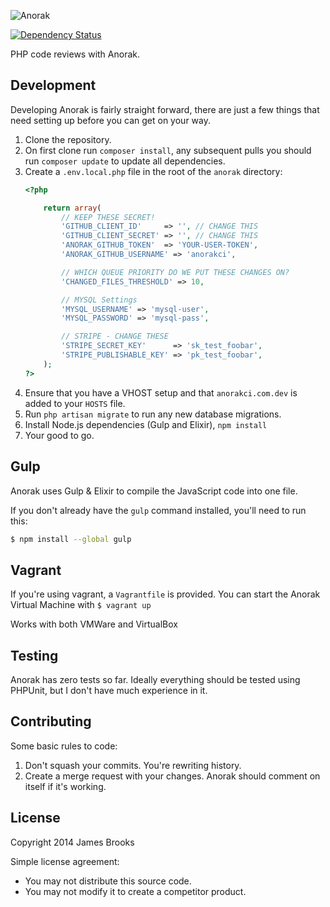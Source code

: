 ![Anorak](http://anorakci.com/images/AnorakFull.png)

[![Dependency Status](https://www.versioneye.com/user/projects/54213d0b3a1a2c496b000286/badge.svg?style=flat)](https://www.versioneye.com/user/projects/54213d0b3a1a2c496b000286)

PHP code reviews with Anorak.

## Development
Developing Anorak is fairly straight forward, there are just a few things that need setting up before you can get on your way.

1. Clone the repository.
2. On first clone run `composer install`, any subsequent pulls you should run `composer update` to update all dependencies.
3. Create a `.env.local.php` file in the root of the `anorak` directory:
    ```php
    <?php

        return array(
            // KEEP THESE SECRET!
            'GITHUB_CLIENT_ID'     => '', // CHANGE THIS
            'GITHUB_CLIENT_SECRET' => '', // CHANGE THIS
            'ANORAK_GITHUB_TOKEN'  => 'YOUR-USER-TOKEN',
            'ANORAK_GITHUB_USERNAME' => 'anorakci',

            // WHICH QUEUE PRIORITY DO WE PUT THESE CHANGES ON?
            'CHANGED_FILES_THRESHOLD' => 10,

            // MYSQL Settings
            'MYSQL_USERNAME' => 'mysql-user',
            'MYSQL_PASSWORD' => 'mysql-pass',

            // STRIPE - CHANGE THESE
            'STRIPE_SECRET_KEY'      => 'sk_test_foobar',
            'STRIPE_PUBLISHABLE_KEY' => 'pk_test_foobar',
        );
    ?>
    ```
4. Ensure that you have a VHOST setup and that `anorakci.com.dev` is added to your `HOSTS` file.
5. Run `php artisan migrate` to run any new database migrations.
6. Install Node.js dependencies (Gulp and Elixir), `npm install`
7. Your good to go.

## Gulp
Anorak uses Gulp & Elixir to compile the JavaScript code into one file.

If you don't already have the `gulp` command installed, you'll need to run this:

```bash
$ npm install --global gulp
```

## Vagrant
If you're using vagrant, a `Vagrantfile` is provided. You can start the Anorak Virtual Machine with `$ vagrant up`

Works with both VMWare and VirtualBox

## Testing
Anorak has zero tests so far. Ideally everything should be tested using PHPUnit, but I don't have much experience in it.

## Contributing
Some basic rules to code:

1. Don't squash your commits. You're rewriting history.
2. Create a merge request with your changes. Anorak should comment on itself if it's working.

## License

Copyright 2014 James Brooks

Simple license agreement:

- You may not distribute this source code.
- You may not modify it to create a competitor product.

